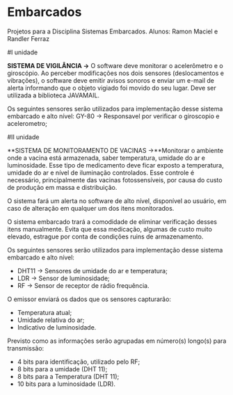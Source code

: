 # Embarcados
Projetos para a Disciplina Sistemas Embarcados.
Alunos: Ramon Maciel  e Randler Ferraz 

#I unidade

**SISTEMA DE VIGILÂNCIA →** O software deve monitorar o acelerômetro e o giroscópio. Ao perceber modificações
nos dois sensores (deslocamentos e vibrações), o software deve emitir avisos sonoros e enviar um e-mail de alerta
informando que o objeto vigiado foi movido do seu lugar. Deve ser utilizada a biblioteca JAVAMAIL.

Os seguintes sensores serão utilizados para implementação desse sistema embarcado e alto nível: 
GY-80 → Responsavel por verificar o giroscopio e acelerometro;

#II unidade

**SISTEMA DE MONITORAMENTO DE VACINAS →**Monitorar o ambiente onde a vacina está armazenada, saber temperatura, umidade do ar e luminosidade. 
Esse tipo de medicamento deve ficar exposto a temperatura, umidade do ar e nível de iluminação controlados. 
Esse controle é necessário, principalmente das vacinas fotossensíveis, por causa do custo de produção em massa e distribuição. 

O sistema fará um alerta no software de alto nível, disponível ao usuário, em caso de alteração em qualquer um dos itens monitorados.

O sistema embarcado trará a comodidade de eliminar verificação desses itens manualmente. 
Evita que essa medicação, algumas de custo muito elevado, estrague por conta de condições ruins de armazenamento. 

Os seguintes sensores serão utilizados para implementação desse sistema embarcado e alto nível: 
* DHT11 → Sensores de umidade do ar e temperatura; 
* LDR → Sensor de luminosidade; 
* RF → Sensor de receptor de rádio frequência.

O emissor enviará os dados que os sensores capturarão:
* Temperatura atual;
* Umidade relativa do ar;
* Indicativo de luminosidade.

Previsto como as informações serão agrupadas em número(s) longo(s) para transmissão:
* 4 bits para identificação, utilizado pelo RF; 
* 8 bits para a umidade (DHT 11);  
* 8 bits para a Temperatura (DHT 11);  
* 10 bits para a luminosidade (LDR).

